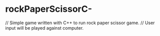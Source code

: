 # rockPaperScissorC-
// Simple game written with C++ to run rock paper scissor game.
// User input will be played against computer.

